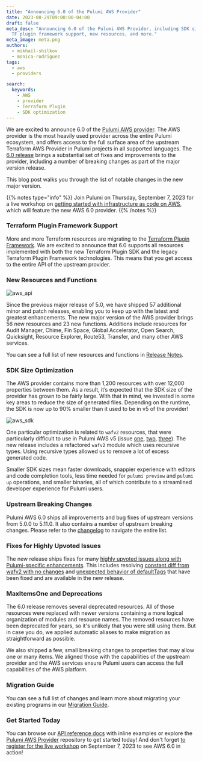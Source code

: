 ```yaml
---
title: "Announcing 6.0 of the Pulumi AWS Provider"
date: 2023-08-29T09:00:00-04:00
draft: false
meta_desc: "Announcing 6.0 of the Pulumi AWS Provider, including SDK size optimization,
  TF plugin framework support, new resources, and more."
meta_image: meta.png
authors:
  - mikhail-shilkov
  - monica-rodriguez
tags:
  - aws
  - providers

search:
  keywords:
    - AWS
    - provider
    - Terraform Plugin
    - SDK optimization
---
```


We are excited to announce 6.0 of the [Pulumi AWS provider](https://www.pulumi.com/registry/packages/aws/). The AWS provider is the most heavily used provider across the entire Pulumi ecosystem, and offers access to the full surface area of the upstream Terraform AWS Provider in Pulumi projects in all supported languages. The [6.0 release](https://github.com/pulumi/pulumi-aws/releases/tag/v6.0.2) brings a substantial set of fixes and improvements to the provider, including a number of breaking changes as part of the major version release.

This blog post walks you through the list of notable changes in the new major version.

<!--more-->

{{% notes type="info" %}}
Join Pulumi on Thursday, September 7, 2023 for a live workshop on [getting started with infrastructure as code on AWS](/events/getting-started-with-iac-pulumi-aws/), which will feature the new AWS 6.0 provider.
{{% /notes %}}

### Terraform Plugin Framework Support

More and more Terraform resources are migrating to the [Terraform Plugin Framework](https://developer.hashicorp.com/terraform/plugin/framework). We are excited to announce that 6.0 supports all resources implemented with both the new Terraform Plugin SDK and the legacy Terraform Plugin Framework technologies. This means that you get access to the entire API of the upstream provider.

### New Resources and Functions

![aws_api](aws_api.png)

Since the previous major release of 5.0, we have shipped 57 additional minor and patch releases, enabling you to keep up with the latest and greatest enhancements. The new major version of the AWS provider brings 56 new resources and 23 new functions. Additions include resources for Audit Manager, Chime, Fin Space, Global Accelerator, Open Search, Quicksight, Resource Explorer, Route53, Transfer, and many other AWS services.

You can see a full list of new resources and functions in [Release Notes](https://github.com/pulumi/pulumi-aws/releases/tag/v6.0.2).

### SDK Size Optimization

The AWS provider contains more than 1,200 resources with over 12,000 properties between them. As a result, it’s expected that the SDK size of the provider has grown to be fairly large. With that in mind, we invested in some key areas to reduce the size of generated files. Depending on the runtime, the SDK is now up to 90% smaller than it used to be in v5 of the provider!

![aws_sdk](aws_sdk.png)

One particular optimization is related to `wafv2` resources, that were particularly difficult to use in Pulumi AWS v5 (issue [one](https://github.com/pulumi/pulumi-aws/issues/2276), [two](https://github.com/pulumi/pulumi-aws/issues/1117), [three](https://github.com/pulumi/pulumi-aws/issues/2250)). The new release includes a refactored `wafv2` module which uses recursive types. Using recursive types allowed us to remove a lot of excess generated code.

Smaller SDK sizes mean faster downloads, snappier experience with editors and code completion tools, less time needed for `pulumi preview` and `pulumi up` operations, and smaller binaries, all of which contribute to a streamlined developer experience for Pulumi users.

### Upstream Breaking Changes

Pulumi AWS 6.0 ships all improvements and bug fixes of upstream versions from 5.0.0 to 5.11.0. It also contains a number of upstream breaking changes. Please refer to the [changelog](https://github.com/hashicorp/terraform-provider-aws/blob/main/CHANGELOG.md) to navigate the entire list.

### Fixes for Highly Upvoted Issues

The new release ships fixes for many [highly upvoted issues along with Pulumi-specific enhancements](https://github.com/pulumi/pulumi-aws/issues?q=label%3A6.0+sort%3Areactions-%2B1-desc+-label%3Akind%2Ftask+-label%3Akind%2Fepic+is%3Aclosed). This includes resolving [constant diff from wafv2 with no changes](https://github.com/pulumi/pulumi-aws/issues/1423) and [unexpected behavior of defaultTags](https://github.com/pulumi/pulumi-aws/issues/1655) that have been fixed and are available in the new release.

### MaxItemsOne and Deprecations

The 6.0 release removes several deprecated resources. All of those resources were replaced with newer versions containing a more logical organization of modules and resource names. The removed resources have been deprecated for years, so it's unlikely that you were still using them. But in case you do, we applied automatic aliases to make migration as straightforward as possible.

We also shipped a few, small breaking changes to properties that may allow one or many items. We aligned those with the capabilities of the upstream provider and the AWS services ensure Pulumi users can access the full capabilities of the AWS platform.

### Migration Guide

You can see a full list of changes and learn more about migrating your existing programs in our [Migration Guide](https://www.pulumi.com/registry/packages/aws/how-to-guides/6-0-migration).

### Get Started Today

You can browse our [API reference docs](https://www.pulumi.com/registry/packages/aws/) with inline examples or explore the [Pulumi AWS Provider](https://github.com/pulumi/pulumi-aws) repository to get started today! And don't forget [to register for the live workshop](/events/getting-started-with-iac-pulumi-aws/) on September 7, 2023 to see AWS 6.0 in action!
